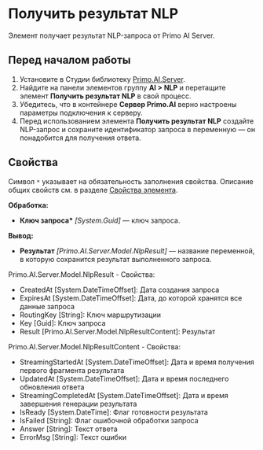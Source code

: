# Получить результат NLP

Элемент получает результат NLP-запроса от Primo AI Server.


## Перед началом работы

1. Установите в Студии библиотеку [Primo.AI.Server](https://docs.primo-rpa.ru/primo-rpa/g_elements/el_extra/ai_server).
1. Найдите на панели элементов группу **AI > NLP** и перетащите элемент **Получить результат NLP** в свой процесс.
1. Убедитесь, что в контейнере **Сервер Primo.AI** верно настроены параметры подключения к серверу.
1. Перед использованием элемента **Получить результат NLP** создайте NLP-запрос и сохраните идентификатор запроса в переменную — он понадобится для получения ответа.



## Свойства
Символ `*` указывает на обязательность заполнения свойства. Описание общих свойств см. в разделе [Свойства элемента](https://docs.primo-rpa.ru/primo-rpa/primo-studio/process/elements#svoistva-elementa).

**Обработка:**
* **Ключ запроса\*** *[System.Guid]* — ключ запроса.

**Вывод:**
* **Результат** *[Primo.AI.Server.Model.NlpResult]* — название переменной, в которую сохранится результат выполненного запроса.

Primo.AI.Server.Model.NlpResult - Свойства:
  - CreatedAt [System.DateTimeOffset]: Дата создания запроса
  - ExpiresAt [System.DateTimeOffset]: Дата, до которой хранятся все данные запроса
  - RoutingKey [String]: Ключ маршрутизации
  - Key [Guid]: Ключ запроса
  - Result [Primo.AI.Server.Model.NlpResultContent]: Результат

Primo.AI.Server.Model.NlpResultContent - Свойства:
  - StreamingStartedAt [System.DateTimeOffset]: Дата и время получения первого фрагмента результата
  - UpdatedAt [System.DateTimeOffset]: Дата и время последнего обновления ответа
  - StreamingCompletedAt [System.DateTimeOffset]: Дата и время завершения генерации результата
  - IsReady [System.DateTime]: Флаг готовности результата
  - IsFailed [String]: Флаг ошибочной обработки запроса
  - Answer [String]: Текст ответа
  - ErrorMsg [String]: Текст ошибки
